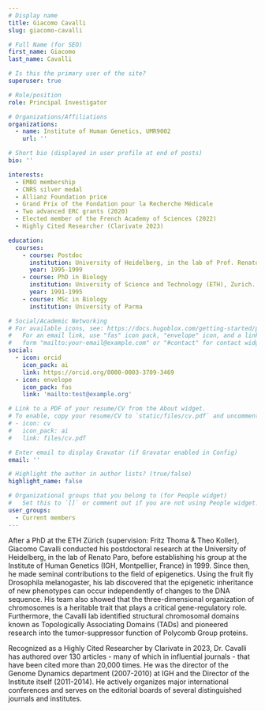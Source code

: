 ```yaml
---
# Display name
title: Giacomo Cavalli
slug: giacomo-cavalli

# Full Name (for SEO)
first_name: Giacomo
last_name: Cavalli

# Is this the primary user of the site?
superuser: true

# Role/position
role: Principal Investigator

# Organizations/Affiliations
organizations:
  - name: Institute of Human Genetics, UMR9002
    url: ''

# Short bio (displayed in user profile at end of posts)
bio: ''

interests:
  - EMBO membership
  - CNRS silver medal
  - Allianz Foundation price
  - Grand Prix of the Fondation pour la Recherche Médicale
  - Two advanced ERC grants (2020)
  - Elected member of the French Academy of Sciences (2022)
  - Highly Cited Researcher (Clarivate 2023)

education:
  courses:
    - course: Postdoc
      institution: University of Heidelberg, in the lab of Prof. Renato Paro.
      year: 1995-1999
    - course: PhD in Biology
      institution: University of Science and Technology (ETH), Zurich. Chromatin structure and function in yeast, with Fritz Thoma & Theo Kolle
      year: 1991-1995
    - course: MSc in Biology
      institution: University of Parma

# Social/Academic Networking
# For available icons, see: https://docs.hugoblox.com/getting-started/page-builder/#icons
#   For an email link, use "fas" icon pack, "envelope" icon, and a link in the
#   form "mailto:your-email@example.com" or "#contact" for contact widget.
social:
  - icon: orcid
    icon_pack: ai
    link: https://orcid.org/0000-0003-3709-3469
  - icon: envelope
    icon_pack: fas
    link: 'mailto:test@example.org'

# Link to a PDF of your resume/CV from the About widget.
# To enable, copy your resume/CV to `static/files/cv.pdf` and uncomment the lines below.
# - icon: cv
#   icon_pack: ai
#   link: files/cv.pdf

# Enter email to display Gravatar (if Gravatar enabled in Config)
email: ''

# Highlight the author in author lists? (true/false)
highlight_name: false

# Organizational groups that you belong to (for People widget)
#   Set this to `[]` or comment out if you are not using People widget.
user_groups:
  - Current members
---
```


After a PhD at the ETH Zürich (supervision: Fritz Thoma & Theo Koller), Giacomo Cavalli conducted his postdoctoral research at the University of Heidelberg, in the lab of Renato Paro, before establishing his group at the Institute of Human Genetics (IGH, Montpellier, France) in 1999. Since then, he made seminal contributions to the field of epigenetics. Using the fruit fly Drosophila melanogaster, his lab discovered that the epigenetic inheritance of new phenotypes can occur independently of changes to the DNA sequence. His team also showed that the three-dimensional organization of chromosomes is a heritable trait that plays a critical gene-regulatory role. Furthermore, the Cavalli lab identified structural chromosomal domains known as Topologically Associating Domains (TADs) and pioneered research into the tumor-suppressor function of Polycomb Group proteins.

Recognized as a Highly Cited Researcher by Clarivate in 2023, Dr. Cavalli has authored over 130 articles - many of which in influential journals - that have been cited more than 20,000 times. He was the director of the Genome Dynamics department (2007-2010) at IGH and the Director of the Institute itself (2011-2014). He actively organizes major international conferences and serves on the editorial boards of several distinguished journals and institutes.